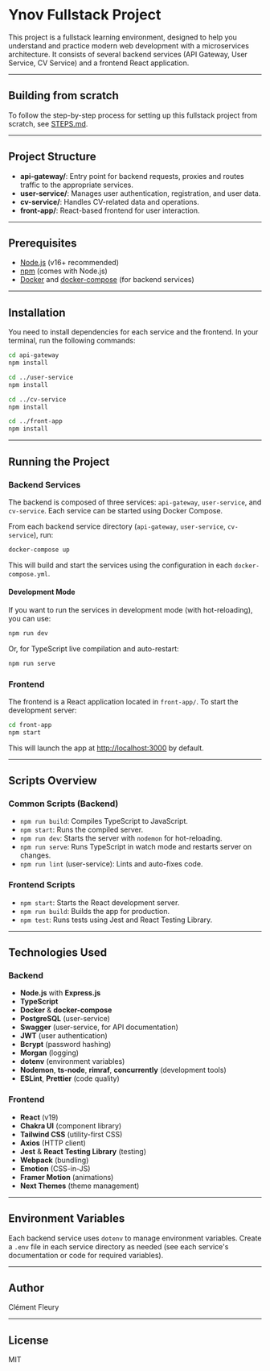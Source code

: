 # Ynov Fullstack Project

This project is a fullstack learning environment, designed to help you understand and practice modern web development with a microservices architecture. It consists of several backend services (API Gateway, User Service, CV Service) and a frontend React application.

---

## Building from scratch

To follow the step-by-step process for setting up this fullstack project from scratch, see [STEPS.md](./STEPS.md).

---

## Project Structure

- **api-gateway/**: Entry point for backend requests, proxies and routes traffic to the appropriate services.
- **user-service/**: Manages user authentication, registration, and user data.
- **cv-service/**: Handles CV-related data and operations.
- **front-app/**: React-based frontend for user interaction.

---

## Prerequisites

- [Node.js](https://nodejs.org/) (v16+ recommended)
- [npm](https://www.npmjs.com/) (comes with Node.js)
- [Docker](https://www.docker.com/) and [docker-compose](https://docs.docker.com/compose/) (for backend services)

---

## Installation

You need to install dependencies for each service and the frontend. In your terminal, run the following commands:

```bash
cd api-gateway
npm install

cd ../user-service
npm install

cd ../cv-service
npm install

cd ../front-app
npm install
```

---

## Running the Project

### Backend Services

The backend is composed of three services: `api-gateway`, `user-service`, and `cv-service`. Each service can be started using Docker Compose.

From each backend service directory (`api-gateway`, `user-service`, `cv-service`), run:

```bash
docker-compose up
```

This will build and start the services using the configuration in each `docker-compose.yml`.

#### Development Mode

If you want to run the services in development mode (with hot-reloading), you can use:

```bash
npm run dev
```

Or, for TypeScript live compilation and auto-restart:

```bash
npm run serve
```

### Frontend

The frontend is a React application located in `front-app/`. To start the development server:

```bash
cd front-app
npm start
```

This will launch the app at [http://localhost:3000](http://localhost:3000) by default.

---

## Scripts Overview

### Common Scripts (Backend)

- `npm run build`: Compiles TypeScript to JavaScript.
- `npm start`: Runs the compiled server.
- `npm run dev`: Starts the server with `nodemon` for hot-reloading.
- `npm run serve`: Runs TypeScript in watch mode and restarts server on changes.
- `npm run lint` (user-service): Lints and auto-fixes code.

### Frontend Scripts

- `npm start`: Starts the React development server.
- `npm run build`: Builds the app for production.
- `npm test`: Runs tests using Jest and React Testing Library.

---

## Technologies Used

### Backend

- **Node.js** with **Express.js**
- **TypeScript**
- **Docker** & **docker-compose**
- **PostgreSQL** (user-service)
- **Swagger** (user-service, for API documentation)
- **JWT** (user authentication)
- **Bcrypt** (password hashing)
- **Morgan** (logging)
- **dotenv** (environment variables)
- **Nodemon**, **ts-node**, **rimraf**, **concurrently** (development tools)
- **ESLint**, **Prettier** (code quality)

### Frontend

- **React** (v19)
- **Chakra UI** (component library)
- **Tailwind CSS** (utility-first CSS)
- **Axios** (HTTP client)
- **Jest** & **React Testing Library** (testing)
- **Webpack** (bundling)
- **Emotion** (CSS-in-JS)
- **Framer Motion** (animations)
- **Next Themes** (theme management)

---

## Environment Variables

Each backend service uses `dotenv` to manage environment variables. Create a `.env` file in each service directory as needed (see each service's documentation or code for required variables).

---

## Author

Clément Fleury

---

## License

MIT
